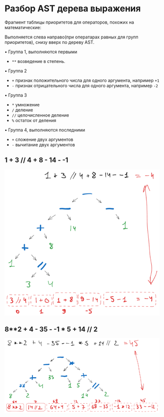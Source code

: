 # Разбор AST дерева выражения

Фрагмент таблицы приоритетов для операторов, похожих на математические:

Выполняется слева направо(при оператарах равных для групп приоритетов), снизу вверх по дереву AST.

 • Группа 1, выполняются первыми

- `**` возведение в степень.

 • Группа 2

- `+` признак положительного числа для одного аргумента, например `+1`
- `-` признак отрицательного числа для одного аргумента, например `-2`

 • Группа 3

- `*` умножение
- `/` деление
- `//` целочисленное деление
- `%` остаток от деления

 • Группа 4, выполняются последними

- `+` сложение двух аргументов
- `-` вычитание двух аргументов

## 1 + 3 // 4 + 8 - 14 - -1

![Разбор выражения](./ast_expression_media/ast_example-1.png)

## 8**2 + 4 - 35 - -1 * 5 + 14 // 2

![Разбор выражения](./ast_expression_media/ast_example-2.png)
